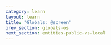 ```yaml
---
category: learn
layout: learn
title: "Globals: @screen"
prev_section: globals-os
next_section: entities-public-vs-local
---
```

